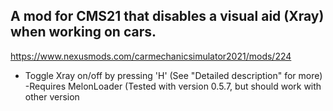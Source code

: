 ## A mod for CMS21 that disables a visual aid (Xray) when working on cars.
https://www.nexusmods.com/carmechanicsimulator2021/mods/224

- Toggle Xray on/off by pressing 'H' (See "Detailed description" for more)
-Requires MelonLoader (Tested with version 0.5.7, but should work with other version
